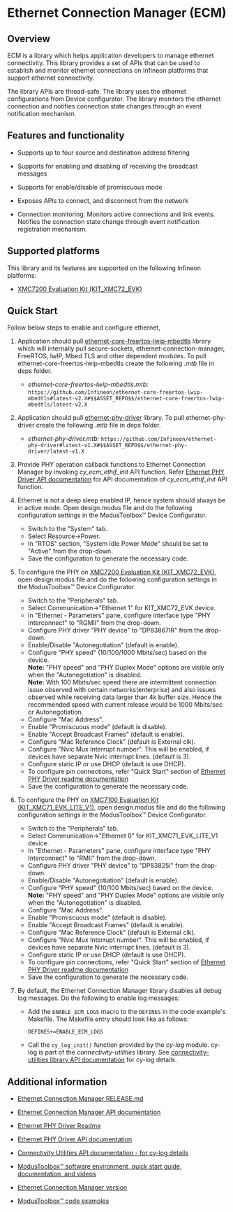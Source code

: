 # Ethernet Connection Manager (ECM)

## Overview

ECM is a library which helps application developers to manage ethernet connectivity. This library provides a set of APIs that can be used to establish and monitor ethernet connections on Infineon platforms that support ethernet connectivity.

The library APIs are thread-safe. The library uses the ethernet configurations from Device configurator. The library monitors the ethernet connection and notifies connection state changes through an event notification mechanism.

## Features and functionality

- Supports up to four source and destination address filtering

- Supports for enabling and disabling of receiving the broadcast messages

- Supports for enable/disable of promiscuous mode

- Exposes APIs to connect, and disconnect from the network

- Connection monitoring: Monitors active connections and link events. Notifies the connection state change through event notification registration mechanism.

## Supported platforms

This library and its features are supported on the following Infineon platforms:

- [XMC7200 Evaluation Kit (KIT_XMC72_EVK)](https://www.infineon.com/KIT_XMC72_EVK)

## Quick Start

Follow below steps to enable and configure ethernet,

1. Application should pull [ethernet-core-freertos-lwip-mbedtls](https://github.com/Infineon/ethernet-core-freertos-lwip-mbedtls) library which will internally pull secure-sockets, ethernet-connection-manager, FreeRTOS, lwIP, Mbed TLS and other dependent modules.
To pull ethernet-core-freertos-lwip-mbedtls create the following *.mtb* file in deps folder.
   - *ethernet-core-freertos-lwip-mbedtls.mtb:*
      `https://github.com/Infineon/ethernet-core-freertos-lwip-mbedtls#latest-v2.X#$$ASSET_REPO$$/ethernet-core-freertos-lwip-mbedtls/latest-v2.X`

2. Application should pull [ethernet-phy-driver](https://github.com/Infineon/ethernet-phy-driver) library.
To pull ethernet-phy-driver create the following *.mtb* file in deps folder.
   - *ethernet-phy-driver.mtb:*
      `https://github.com/Infineon/ethernet-phy-driver#latest-v1.X#$$ASSET_REPO$$/ethernet-phy-driver/latest-v1.X`

3. Provide PHY operation callback functions to Ethernet Connection Manager by invoking *cy_ecm_ethif_init* API function. Refer [Ethernet PHY Driver API documentation](https://Infineon.github.io/ethernet-phy-driver/api_reference_manual/html/index.html) for API documentation of *cy_ecm_ethif_init* API function.

4. Ethernet is not a deep sleep enabled IP, hence system should always be in active mode. Open design.modus file and do the following configuration settings in the ModusToolbox&trade; Device Configurator.
    - Switch to the "System" tab.
    - Select Resource->Power.
    - In "RTOS" section, "System Idle Power Mode" should be set to "Active" from the drop-down.
    - Save the configuration to generate the necessary code.

5. To configure the PHY on [XMC7200 Evaluation Kit (KIT_XMC72_EVK)](https://www.infineon.com/KIT_XMC72_EVK), open design.modus file and do the following configuration settings in the ModusToolbox&trade; Device Configurator.
    - Switch to the "Peripherals" tab.
    - Select Communication->"Ethernet 1" for KIT_XMC72_EVK device.
    - In "Ethernet - Parameters" pane, configure interface type "PHY Interconnect" to "RGMII" from the drop-down.
    - Configure PHY driver "PHY device" to "DP83867IR" from the drop-down.
    - Enable/Disable "Autonegotiation" (default is enable).
    - Configure "PHY speed" (10/100/1000 Mbits/sec) based on the device. <br>
    **Note:** "PHY speed" and "PHY Duplex Mode" options are visible only when the "Autonegotiation" is disabled. <br>
    **Note:** With 100 Mbits/sec speed there are intermittent connection issue observed with certain networks(enterprise) and also issues observed while receiving data larger than 4k buffer size. Hence the recommended speed with current release would be 1000 Mbits/sec or Autonegotiation.
    - Configure "Mac Address".
    - Enable "Promiscuous mode" (default is disable).
    - Enable "Accept Broadcast Frames" (default is enable).
    - Configure "Mac Reference Clock" (default is External clk).
    - Configure "Nvic Mux Interrupt number". This will be enabled, if devices have separate Nvic interrupt lines. (default is 3).
    - Configure static IP or use DHCP (default is use DHCP).
	- To configure pin connections, refer "Quick Start" section of [Ethernet PHY Driver readme documentation](https://Infineon.github.io/ethernet-phy-driver/README.md)
    - Save the configuration to generate the necessary code.

6. To configure the PHY on [XMC7100 Evaluation Kit (KIT_XMC71_EVK_LITE_V1)](https://www.infineon.com/KIT_XMC71_EVK_LITE_V1), open design.modus file and do the following configuration settings in the ModusToolbox&trade; Device Configurator.
    - Switch to the "Peripherals" tab.
    - Select Communication->"Ethernet 0" for KIT_XMC71_EVK_LITE_V1 device.
    - In "Ethernet - Parameters" pane, configure interface type "PHY Interconnect" to "RMII" from the drop-down.
    - Configure PHY driver "PHY device" to "DP83825I" from the drop-down.
    - Enable/Disable "Autonegotiation" (default is enable).
    - Configure "PHY speed" (10/100 Mbits/sec) based on the device. <br>
    **Note:** "PHY speed" and "PHY Duplex Mode" options are visible only when the "Autonegotiation" is disabled.
    - Configure "Mac Address".
    - Enable "Promiscuous mode" (default is disable).
    - Enable "Accept Broadcast Frames" (default is enable).
    - Configure "Mac Reference Clock" (default is External clk).
    - Configure "Nvic Mux Interrupt number". This will be enabled, if devices have separate Nvic interrupt lines. (default is 3).
    - Configure static IP or use DHCP (default is use DHCP).
	- To configure pin connections, refer "Quick Start" section of [Ethernet PHY Driver readme documentation](https://Infineon.github.io/ethernet-phy-driver/README.md)
    - Save the configuration to generate the necessary code.

7. By default, the Ethernet Connection Manager library disables all debug log messages. Do the following to enable log messages:
    - Add the `ENABLE_ECM_LOGS` macro to the `DEFINES` in the code example's Makefile. The Makefile entry should look like as follows:
       ```
       DEFINES+=ENABLE_ECM_LOGS
       ```
    - Call the `cy_log_init()` function provided by the *cy-log* module. cy-log is part of the *connectivity-utilities* library. See [connectivity-utilities library API documentation](https://infineon.github.io/connectivity-utilities/api_reference_manual/html/group__logging__utils.html) for cy-log details.


## Additional information

- [Ethernet Connection Manager RELEASE.md](./RELEASE.md)

- [Ethernet Connection Manager API documentation](https://Infineon.github.io/ethernet-connection-manager/api_reference_manual/html/index.html)

- [Ethernet PHY Driver Readme](https://Infineon.github.io/ethernet-phy-driver/README.md)

- [Ethernet PHY Driver API documentation](https://Infineon.github.io/ethernet-phy-driver/api_reference_manual/html/index.html)

- [Connectivity Utilities API documentation - for cy-log details](https://Infineon.github.io/connectivity-utilities/api_reference_manual/html/group__logging__utils.html)

- [ModusToolbox&trade; software environment, quick start guide, documentation, and videos](https://www.cypress.com/products/modustoolbox-software-environment)

- [Ethernet Connection Manager version](./version.xml)

- [ModusToolbox&trade; code examples]( https://github.com/Infineon/Code-Examples-for-ModusToolbox-Software )
